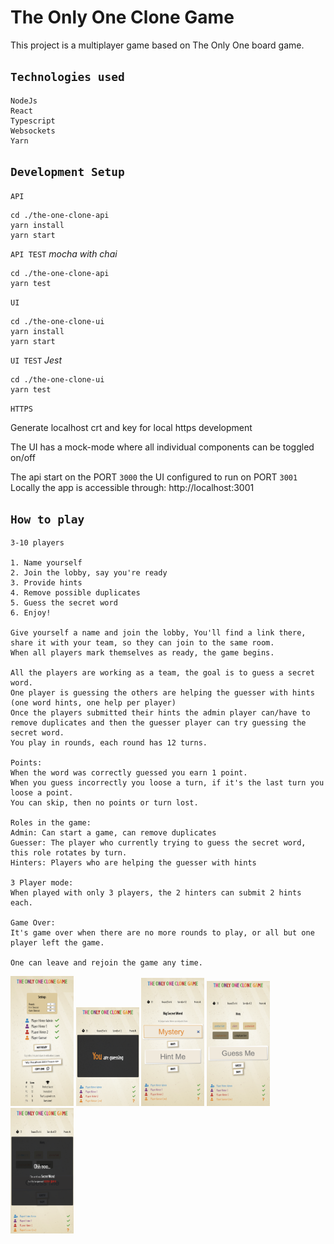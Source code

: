 # The Only One Clone Game

This project is a multiplayer game based on The Only One board game.

## `Technologies used`

```text
NodeJs
React
Typescript
Websockets
Yarn
```

## `Development Setup`

`API`

```shell
cd ./the-one-clone-api
yarn install
yarn start
```

`API TEST` _mocha with chai_

```shell
cd ./the-one-clone-api
yarn test
```

`UI`

```shell
cd ./the-one-clone-ui
yarn install
yarn start
```

`UI TEST` _Jest_

```shell
cd ./the-one-clone-ui
yarn test
```
`HTTPS`

Generate localhost crt and key for local https development

The UI has a mock-mode where all individual components can be toggled on/off

The api start on the PORT `3000` the UI configured to run on PORT `3001`
Locally the app is accessible through: http://localhost:3001

## `How to play`

```text
3-10 players

1. Name yourself
2. Join the lobby, say you're ready
3. Provide hints
4. Remove possible duplicates
5. Guess the secret word
6. Enjoy!

Give yourself a name and join the lobby, You'll find a link there, share it with your team, so they can join to the same room.
When all players mark themselves as ready, the game begins.

All the players are working as a team, the goal is to guess a secret word.
One player is guessing the others are helping the guesser with hints (one word hints, one help per player)
Once the players submitted their hints the admin player can/have to remove duplicates and then the guesser player can try guessing the secret word.
You play in rounds, each round has 12 turns.

Points:
When the word was correctly guessed you earn 1 point.
When you guess incorrectly you loose a turn, if it's the last turn you loose a point.
You can skip, then no points or turn lost.

Roles in the game: 
Admin: Can start a game, can remove duplicates
Guesser: The player who currently trying to guess the secret word, this role rotates by turn.
Hinters: Players who are helping the guesser with hints

3 Player mode:
When played with only 3 players, the 2 hinters can submit 2 hints each.

Game Over:
It's game over when there are no more rounds to play, or all but one player left the game.

One can leave and rejoin the game any time.

```

<p>
    <img alt="lobby" src="./docs/Lobby.png" width="20%"/>
    <img alt="role" src="./docs/RoleAnnouncement.png" width="20%"/>
    <img alt="hinting" src="./docs/Hinting.png" width="20%"/>
    <img alt="guessing" src="./docs/Guessing.png" width="20%"/>
    <img alt="turnresult" src="./docs/turnResult.png" width="20%"/>
</p>